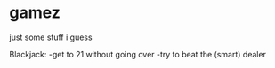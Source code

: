 # gamez
just some stuff i guess


Blackjack:
  -get to 21 without going over
  -try to beat the (smart) dealer
